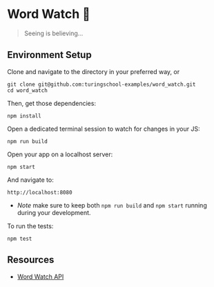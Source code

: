 # Word Watch 👀

> Seeing is believing...

## Environment Setup

Clone and navigate to the directory in your preferred way, or

```shell
git clone git@github.com:turingschool-examples/word_watch.git
cd word_watch
```

Then, get those dependencies:

```shell
npm install
```

Open a dedicated terminal session to watch for changes in your JS:

```shell
npm run build
```

Open your app on a localhost server:

```shell
npm start
```

And navigate to:

```
http://localhost:8080
```

  * *Note* make sure to keep both `npm run build` and `npm start` running during your development.

To run the tests:

```shell
npm test
```

## Resources

* [Word Watch API](https://github.com/tmikeschu/wordwatch_api)

